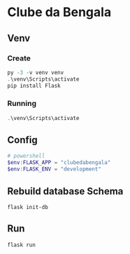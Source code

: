 # Clube da Bengala


## Venv

### Create

```powershell
py -3 -v venv venv
.\venv\Scripts\activate
pip install Flask
```


### Running
```powershell
.\venv\Scripts\activate
```

## Config

```powershell
# powershell
$env:FLASK_APP = "clubedabengala"
$env:FLASK_ENV = "development"
```

## Rebuild database Schema

```shell
flask init-db
```

## Run
```shell
flask run
```
